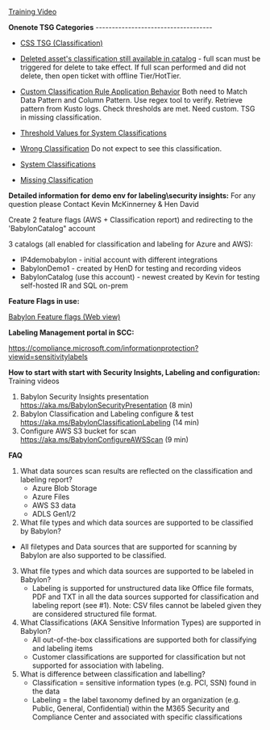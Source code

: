 [Training Video](https://msit.microsoftstream.com/video/f5fca3ff-0400-b9eb-d465-f1eb2b8aaba1) 

**Onenote TSG Categories**  ------------------------------------

- [CSS TSG (Classification)](onenote:https://microsoft.sharepoint.com/teams/ProjectBabylon/SiteAssets/Scanning%20and%20Classification%20Notebook/Classification.one#CSS%20TSG%20(Classification)&section-id={7CA71898-322C-4982-A7B2-1333EC24D8D4}&page-id={4A44CB21-2A5B-474C-8801-FCBCAEE5FF41}&end) 

- [Deleted asset's classification still available in catalog](onenote:https://microsoft.sharepoint.com/teams/ProjectBabylon/SiteAssets/Scanning%20and%20Classification%20Notebook/Classification.one#Deleted%20asset's%20classification%20still%20available%20in%20catalog&section-id={7CA71898-322C-4982-A7B2-1333EC24D8D4}&page-id={EBF2A64D-96B3-4741-B6A5-0D1B461B9981}&end) - full scan must be triggered for delete to take effect.  If full scan performed and did not delete, then open ticket with offline Tier/HotTier. 

- [Custom Classification Rule Application Behavior](onenote:https://microsoft.sharepoint.com/teams/ProjectBabylon/SiteAssets/Scanning%20and%20Classification%20Notebook/Classification.one#Custom%20Classification%20Rule%20Application%20Behavior&section-id={7CA71898-322C-4982-A7B2-1333EC24D8D4}&page-id={BCE4C1E4-5947-4689-962C-22363B68D4BC}&end)  Both need to Match Data Pattern and Column Pattern.  Use regex tool to verify.  Retrieve pattern from Kusto logs. Check thresholds are met. Need custom. TSG in missing classification. 

- [Threshold Values for System Classifications](onenote:https://microsoft.sharepoint.com/teams/ProjectBabylon/SiteAssets/Scanning%20and%20Classification%20Notebook/Classification.one#Threshold%20Values%20for%20System%20Classifications&section-id={7CA71898-322C-4982-A7B2-1333EC24D8D4}&page-id={D3C98CAD-A5A6-4ACB-85A3-3A448BF255A8}&end) 

- [Wrong Classification](onenote:https://microsoft.sharepoint.com/teams/ProjectBabylon/SiteAssets/Scanning%20and%20Classification%20Notebook/Classification.one#Wrong%20Classification&section-id={7CA71898-322C-4982-A7B2-1333EC24D8D4}&page-id={C72E5B3E-6709-4C41-A7A9-1F359AEEEABE}&end) Do not expect to see this classification. 

- [System Classifications](onenote:https://microsoft.sharepoint.com/teams/ProjectBabylon/SiteAssets/Scanning%20and%20Classification%20Notebook/Classification.one#System%20Classifications&section-id={7CA71898-322C-4982-A7B2-1333EC24D8D4}&page-id={1C812C75-F09D-4BDF-AA54-758E5F1CAF47}&end) 

- [Missing Classification](onenote:https://microsoft.sharepoint.com/teams/ProjectBabylon/SiteAssets/Scanning%20and%20Classification%20Notebook/Classification.one#Missing%20Classification&section-id={7CA71898-322C-4982-A7B2-1333EC24D8D4}&page-id={D7F7F8BD-FF15-409B-BB24-6D061C9065A0}&end)



**Detailed information for demo env for labeling\security insights:**
For any question please Contact Kevin McKinnerney & Hen David
 
 
Create 2 feature flags (AWS + Classification report) and redirecting to the 'BabylonCatalog" account
 
3 catalogs (all enabled for classification and labeling for Azure and AWS):
-    IP4demobabylon - initial account with different integrations
-    BabylonDemo1 - created by HenD for testing and recording videos
-    BabylonCatalog (use this account) - newest created by Kevin for testing self-hosted IR and SQL on-prem
 
 
**Feature Flags in use:**
 
[Babylon Feature flags  (Web view)](onenote:Supportability.one#Babylon%20Feature%20flags&section-id={492AC8F0-596F-4CEA-8D30-A7260F2C6C5F}&page-id={D63DC2B0-3756-4C51-86B8-7D7CB2B20A09}&end&base-path=https://microsoft.sharepoint.com/teams/ProjectBabylon/SiteAssets/Project%20Babylon%20Notebook)
 
**Labeling Management portal in SCC:**
 
https://compliance.microsoft.com/informationprotection?viewid=sensitivitylabels
 
 
**How to start with start with Security Insights, Labeling and configuration:** 
Training videos
1. Babylon Security Insights presentation https://aka.ms/BabylonSecurityPresentation (8 min)
1. Babylon Classification and Labeling configure & test https://aka.ms/BabylonClassificationLabeling (14 min)
1. Configure AWS S3 bucket for scan  https://aka.ms/BabylonConfigureAWSScan (9 min)

**FAQ**
1. What data sources scan results are reflected on the classification and labeling report?
   - Azure Blob Storage
   - Azure Files
   - AWS S3 data
   - ADLS Gen1/2
2.	What file types and which data sources are supported to be classified by Babylon?
   - All filetypes and Data sources that are supported for scanning by Babylon are also supported to be classified. 
3.	What file types and which data sources are supported to be labeled in Babylon?
    - Labeling is supported for unstructured data like Office file formats, PDF and TXT in all the data sources supported for classification and labeling report (see #1). Note: CSV files cannot be labeled given they are considered structured file format.
4.	What Classifications (AKA Sensitive Information Types) are supported in Babylon?
    - All out-of-the-box classifications are supported both for classifying and labeling items
    - Customer classifications are supported for classification but not supported for association with labeling.
5.	What is difference between classification and labelling?
    - Classification = sensitive information types (e.g. PCI, SSN) found in the data
    - Labeling = the label taxonomy defined by an organization (e.g. Public, General, Confidential) within the M365 Security and Compliance Center and associated with specific classifications
